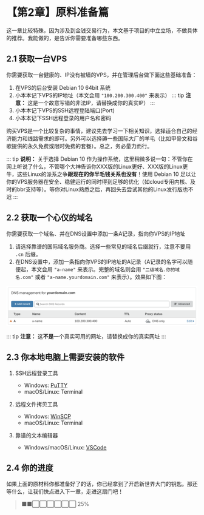 # 【第2章】原料准备篇

这一章比较特殊，因为涉及到金钱交易行为，本文基于项目的中立立场，不做具体的推荐。我能做的，是告诉你需要准备哪些东西。

## 2.1 获取一台VPS

你需要获取一台健康的、IP没有被墙的VPS，并在管理后台做下面这些基础准备：
    
1. 在VPS的后台安装 Debian 10 64bit 系统
2. 小本本记下VPS的IP地址（本文会用 `"100.200.300.400"` 来表示）
::: tip
**注意：** 这是一个故意写错的非法IP，请替换成你的真实IP）
:::
3. 小本本记下VPS的SSH远程登陆端口(Port)
4. 小本本记下SSH远程登录的用户名和密码

购买VPS是一个比较复杂的事情，建议先去学习一下相关知识，选择适合自己的经济能力和线路需求的即可。另外可以选择薅一些国际大厂的羊毛（比如甲骨文和谷歌提供的永久免费或限时免费的套餐）。总之，务必量力而行。

::: tip
**说明：** 关于选择 Debian 10 作为操作系统，这里稍微多说一句：不管你在网上听说了什么，不管哪个大神告诉你XXX版的Linux更好、XXX版的Linux更牛，这些Linux的派系之争**跟现在的你半毛钱关系也没有**！使用 Debian 10 足以让你的VPS服务器在安全、稳健运行的同时得到足够的优化（如cloud专用内核、及时的bbr支持等）。等你对Linux熟悉之后，再回头去尝试其他的Linux发行版也不迟
:::

## 2.2 获取一个心仪的域名

你需要获取一个域名、并在DNS设置中添加一条A记录，指向你VPS的IP地址

1. 请选择靠谱的国际域名服务商。选择一些常见的域名后缀就行，注意不要用 `.cn` 后缀。
2. 在DNS设置中，添加一条指向你VPS的IP地址的A记录（A记录的名字可以随便起，本文会用 `"a-name"` 来表示。完整的域名则会用 `"二级域名.你的域名.com"` 或者 `"a-name.yourdomain.com"` 来表示）。效果如下图：
    
<img src="./ch02-img01-a-name.png"  alt="添加A记录" />

::: tip
**注意：** 这**不是**一个真实可用的网址，请替换成你的真实网址
:::



## 2.3 你本地电脑上需要安装的软件

1. SSH远程登录工具
    - Windows: [PuTTY](https://www.chiark.greenend.org.uk/~sgtatham/putty/latest.html)
    - macOS/Linux: Terminal

2. 远程文件拷贝工具
    - Windows: [WinSCP](https://winscp.net/eng/index.php)
    - macOS/Linux: Terminal

3. 靠谱的文本编辑器 
    - Windows/macOS/Linux: [VSCode](https://code.visualstudio.com)  



## 2.4 你的进度

如果上面的原材料你都准备好了的话，你已经拿到了开启新世界大门的钥匙。那还等什么，让我们快点进入下一章，走进这扇门吧！

> ⬛⬛⬜⬜⬜⬜⬜⬜ 25%
